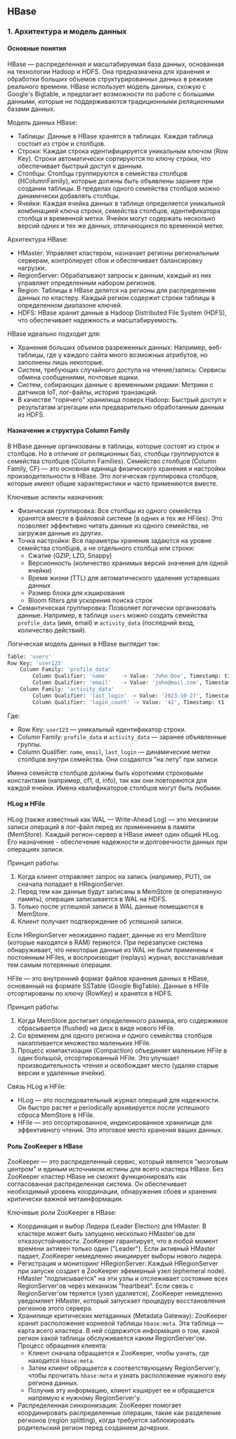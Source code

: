 <h2>HBase</h2>
<h3>1. Архитектура и модель данных</h3>
<h4>Основные понятия</h4>

HBase — распределенная и масштабируемая база данных, основанная на технологии Hadoop и HDFS. Она предназначена для хранения и обработки больших объемов структурированных данных в режиме реального времени. HBase использует модель данных, схожую с Google's Bigtable, и предлагает возможности по работе с большими данными, которые не поддерживаются традиционными реляционными базами данных.

Модель данных HBase:
- Таблицы: Данные в HBase хранятся в таблицах. Каждая таблица состоит из строк и столбцов.
- Строки: Каждая строка идентифицируется уникальным ключом (Row Key). Строки автоматически сортируются по ключу строки, что обеспечивает быстрый доступ к данным.
- Столбцы: Столбцы группируются в семейства столбцов (HColumnFamily), которые должны быть объявлены заранее при создании таблицы. В пределах одного семейства столбцов можно динамически добавлять столбцы.
- Ячейки: Каждая ячейка данных в таблице определяется уникальной комбинацией ключа строки, семейства столбцов, идентификатора столбца и временной метки. Ячейки могут содержать несколько версий одних и тех же данных, отличающихся по временной метке.

Архитектура HBase:
- HMaster: Управляет кластером, назначает регионы региональным серверам, контролирует сбои и обеспечивает балансировку нагрузки.
- RegionServer: Обрабатывают запросы к данным, каждый из них управляет определенным набором регионов.
- Region: Таблицы в HBase делятся на регионы для распределения данных по кластеру. Каждый регион содержит строки таблицы в определенном диапазоне ключей.
- HDFS: HBase хранит данные в Hadoop Distributed File System (HDFS), что обеспечивает надежность и масштабируемость.

HBase идеально подходит для:
- Хранения больших объемов разреженных данных: Например, веб-таблицы, где у каждого сайта много возможных атрибутов, но заполнены лишь некоторые.
- Систем, требующих случайного доступа на чтение/запись: Сервисы обмена сообщениями, почтовые ящики.
- Систем, собирающих данные с временными рядами: Метрики с датчиков IoT, лог-файлы, история транзакций.
- В качестве "горячего" хранилища поверх Hadoop: Быстрый доступ к результатам агрегации или предварительно обработанным данным из HDFS.

<h4>Назначение и структура Column Family</h4>

В HBase данные организованы в таблицы, которые состоят из строк и столбцов. Но в отличие от реляционных баз, столбцы группируются в семейства столбцов (Column Families). Семейство столбцов (Column Family, CF) — это основная единица физического хранения и настройки производительности в HBase. Это логическая группировка столбцов, которые имеют общие характеристики и часто применяются вместе.

Ключевые аспекты назначения:
- Физическая группировка: Все столбцы из одного семейства хранятся вместе в файловой системе (в одних и тех же HFiles). Это позволяет эффективно читать данные из одного семейства, не загружая данные из других.
- Точка настройки: Все параметры хранения задаются на уровне семейства столбцов, а не отдельного столбца или строки:
  - Сжатие (GZIP, LZO, Snappy)
  - Версионность (количество хранимых версий значения для одной ячейки)
  - Время жизни (TTL) для автоматического удаления устаревших данных
  - Размер блока для кэширования
  - Bloom filters для ускорения поиска строк
- Семантическая группировка: Позволяет логически организовать данные. Например, в таблице `users` можно создать семейства `profile_data` (имя, email) и `activity_data` (последний вход, количество действий).

Логическая модель данных в HBase выглядит так:
```bash
Table: 'users'
Row Key: 'user123'
    Column Family: 'profile_data'
        Column Qualifier: 'name'    -> Value: 'John Doe', Timestamp: t3
        Column Qualifier: 'email'   -> Value: 'john@mail.com', Timestamp: t2
    Column Family: 'activity_data'
        Column Qualifier: 'last_login' -> Value: '2023-10-27', Timestamp: t1
        Column Qualifier: 'login_count' -> Value: '42', Timestamp: t1
```

Где:
- Row Key: `user123` — уникальный идентификатор строки.
- Column Family: `profile_data` и `activity_data` — заранее объявленные группы.
- Column Qualifier: `name`, `email`, `last_login` — динамические метки столбцов внутри семейства. Они создаются "на лету" при записи.

Имена семейств столбцов должны быть короткими строковыми константами (например, cf1, d, info), так как они повторяются для каждой ячейки. Имена квалификаторов столбцов могут быть любыми.

<h4>HLog и HFile</h4>

HLog (также известный как WAL — Write-Ahead Log) — это механизм записи операций в лог-файл перед их применением в памяти (MemStore). Каждый регион-сервер в HBase имеет один общий HLog. Его назначение - обеспечение надежности и долговечности данных при операциях записи.

Принцип работы:
1. Когда клиент отправляет запрос на запись (например, PUT), он сначала попадает в HRegionServer.
2. Перед тем как данные будут записаны в MemStore (в оперативную память), операция записывается в WAL на HDFS.
3. Только после успешной записи в WAL данные помещаются в MemStore.
4. Клиент получает подтверждение об успешной записи.

Если HRegionServer неожиданно падает, данные из его MemStore (которые находятся в RAM) теряются. При перезапуске система обнаруживает, что некоторые данные из WAL не были применены к постоянным HFiles, и воспроизводит (replays) журнал, восстанавливая тем самым потерянные операции.

HFile — это внутренний формат файлов хранения данных в HBase, основанный на формате SSTable (Google BigTable). Данные в HFile отсортированы по ключу (RowKey) и хранятся в HDFS.

Принцип работы:
1. Когда MemStore достигает определенного размера, его содержимое сбрасывается (flushed) на диск в виде нового HFile.
2. Со временем для одного региона и одного семейства столбцов накапливается множество маленьких HFile.
3. Процесс компактизации (Compaction) объединяет маленькие HFile в один большой, отсортированный HFile. Это улучшает производительность чтения и освобождает место (удаляя старые версии и удаленные ячейки).

Связь HLog и HFile:
- HLog — это последовательный журнал операций для надежности. Он быстро растет и periodically архивируется после успешного сброса MemStore в HFile.
- HFile — это отсортированное, индексированное хранилище для эффективного чтения. Это итоговое место хранения ваших данных.

<h4>Роль ZooKeeper в HBase</h4>

ZooKeeper — это распределенный сервис, который является "мозговым центром" и единым источником истины для всего кластера HBase. Без ZooKeeper кластер HBase не сможет функционировать как согласованная распределенная система. Он обеспечивает необходимый уровень координации, обнаружения сбоев и хранения критически важной метаинформации.

Ключевые роли ZooKeeper в HBase:
- Координация и выбор Лидера (Leader Election) для HMaster: В кластере может быть запущено несколько HMaster'ов для отказоустойчивости. ZooKeeper гарантирует, что в любой момент времени активен только один ("Leader"). Если активный HMaster падает, ZooKeeper немедленно инициирует выборы нового лидера.
- Регистрация и мониторинг HRegionServer: Каждый HRegionServer при запуске создает в ZooKeeper эфемерный узел (ephemeral node). HMaster "подписывается" на эти узлы и отслеживает состояние всех RegionServer'ов через механизм "heartbeat". Если связь с RegionServer'ом теряется (узел удаляется), ZooKeeper немедленно уведомляет HMaster, который запускает процедуру восстановления регионов этого сервера.
- Хранилище критических метаданных (Metadata Gateway): ZooKeeper хранит расположение корневой таблицы `hbase:meta`. Эта таблица — карта всего кластера. В ней содержится информация о том, какой регион какой таблицы обслуживается каким RegionServer'ом. Процесс обращения клиента:
  - Клиент сначала обращается к ZooKeeper, чтобы узнать, где находится `hbase:meta`.
  - Затем клиент обращается к соответствующему RegionServer'у, чтобы прочитать `hbase:meta` и узнать расположение нужного ему региона данных.
  - Получив эту информацию, клиент кэширует ее и обращается напрямую к нужному RegionServer'у.
- Распределенная синхронизация: ZooKeeper помогает координировать распределенные операции, такие как разделение регионов (region splitting), когда требуется заблокировать родительский регион перед созданием дочерних.
